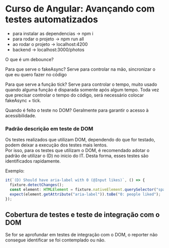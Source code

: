 # Curso de Angular: Avançando com testes automatizados

- para instalar as dependencias → npm i
- para rodar o projeto → npm run all
- ao rodar o projeto → localhost:4200
- backend → localhost:3000/photos

O que é um debounce?

Para que serve o fakeAsync?
Serve para controlar na mão, sincronizar o que eu quero fazer no código

Para que serve a função tick?
Serve para controlar o tempo, muito usado quando alguma função é disparada somente após algum tempo.
Toda vez que precisar controlar o tempo do código, será necessário colocar fakeAsync + tick.

Quando é feito o teste no DOM?
Geralmente para garantir o acesso à acessibilidade.

### Padrão descrição em teste de DOM

Os testes realizados que utilizam DOM, dependendo do que for testado, podem deixar a execução dos testes mais lentos. </br>
Por isso, para os testes que utilizam o DOM, é recomendado adotar o padrão de utilizar o (D) no inicio do IT. Desta forma, esses testes são identificados rapidamente.

Exemplo:

```typescript
it(`(D) Should have aria-label with 0 (@Input likes)`, () => {
  fixture.detectChanges();
  const element: HTMLElement = fixture.nativeElement.querySelector("span");
  expect(element.getAttribute("aria-label")).toBe("0: people liked");
});
```
## Cobertura de testes e teste de integração com o DOM
Se  for se aprofundar em testes de integração com o DOM, o reporter não consegue identificar se foi contemplado ou não.
